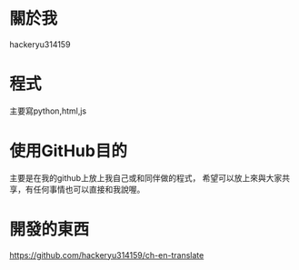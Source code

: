 # 關於我
hackeryu314159
# 程式
主要寫python,html,js
# 使用GitHub目的
主要是在我的github上放上我自己或和同伴做的程式，
希望可以放上來與大家共享，有任何事情也可以直接和我說喔。
# 開發的東西
https://github.com/hackeryu314159/ch-en-translate
<!---
hackeryu314159/hackeryu314159 is a ✨ special ✨ repository because its `README.md` (this file) appears on your GitHub profile.
You can click the Preview link to take a look at your changes.
--->
